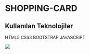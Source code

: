 <h1>SHOPPING-CARD</h1>
<h2>Kullanılan Teknolojiler</h2>
<p>HTML5 CSS3 BOOTSTRAP JAVASCRIPT</p>
<img src="/images/ekran.gif">